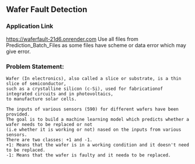 ## Wafer Fault Detection
### Application Link
https://waferfault-21d6.onrender.com
Use all files from Prediction_Batch_Files as some files have scheme or data error which may give error.
### Problem Statement:
   
    Wafer (In electronics), also called a slice or substrate, is a thin slice of semiconductor,
    such as a crystalline silicon (c-Si), used for fabricationof integrated circuits and in photovoltaics,
    to manufacture solar cells.
    
    The inputs of various sensors (590) for different wafers have been provided.
    The goal is to build a machine learning model which predicts whether a wafer needs to be replaced or not
    (i.e whether it is working or not) nased on the inputs from various sensors.
    There are two classes: +1 and -1.
    +1: Means that the wafer is in a working condition and it doesn't need to be replaced.
    -1: Means that the wafer is faulty and it needa to be replaced.
    

    
    
    
    
     
    
     
    
